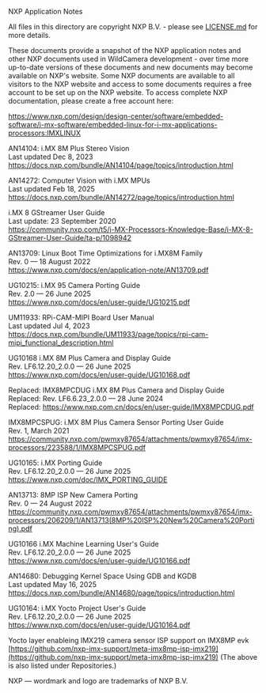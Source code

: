NXP Application Notes

All files in this directory are copyright NXP B.V. - please see [LICENSE.md](LICENSE.md) for more details.

These documents provide a snapshot of the NXP application notes and other NXP documents used in WildCamera development - over time more up-to-date versions of these documents and new documents may become available on NXP's website. Some NXP documents are available to all visitors to the NXP website and access to some documents requires a free account to be set up on the NXP website. To access complete NXP documentation, please create a free account here:

https://www.nxp.com/design/design-center/software/embedded-software/i-mx-software/embedded-linux-for-i-mx-applications-processors:IMXLINUX

AN14104: i.MX 8M Plus Stereo Vision\
Last updated Dec 8, 2023\
https://docs.nxp.com/bundle/AN14104/page/topics/introduction.html

AN14272: Computer Vision with i.MX MPUs\
Last updated Feb 18, 2025\
https://docs.nxp.com/bundle/AN14272/page/topics/introduction.html

i.MX 8 GStreamer User Guide\
Last update: ‎23 September 2020\
https://community.nxp.com/t5/i-MX-Processors-Knowledge-Base/i-MX-8-GStreamer-User-Guide/ta-p/1098942

AN13709: Linux Boot Time Optimizations for i.MX8M Family\
Rev. 0 — 18 August 2022\
https://www.nxp.com/docs/en/application-note/AN13709.pdf

UG10215: i.MX 95 Camera Porting Guide\
Rev. 2.0 — 26 June 2025\
https://www.nxp.com/docs/en/user-guide/UG10215.pdf

UM11933: RPi-CAM-MIPI Board User Manual\
Last updated Jul 4, 2023\
https://docs.nxp.com/bundle/UM11933/page/topics/rpi-cam-mipi_functional_description.html

UG10168 i.MX 8M Plus Camera and Display Guide\
Rev. LF6.12.20_2.0.0 — 26 June 2025\
https://www.nxp.com/docs/en/user-guide/UG10168.pdf

Replaced: IMX8MPCDUG i.MX 8M Plus Camera and Display Guide\
Replaced: Rev. LF6.6.23_2.0.0 — 28 June 2024\
Replaced: https://www.nxp.com.cn/docs/en/user-guide/IMX8MPCDUG.pdf

IMX8MPCSPUG: i.MX 8M Plus Camera Sensor Porting User Guide\
Rev. 1, March 2021\
https://community.nxp.com/pwmxy87654/attachments/pwmxy87654/imx-processors/223588/1/IMX8MPCSPUG.pdf

UG10165: i.MX Porting Guide\
Rev. LF6.12.20_2.0.0 — 26 June 2025\
https://www.nxp.com/doc/IMX_PORTING_GUIDE

AN13713: 8MP ISP New Camera Porting\
Rev. 0 — 24 August 2022\
https://community.nxp.com/pwmxy87654/attachments/pwmxy87654/imx-processors/206209/1/AN13713(8MP%20ISP%20New%20Camera%20Porting).pdf

UG10166 i.MX Machine Learning User's Guide\
Rev. LF6.12.20_2.0.0 — 26 June 2025\
https://www.nxp.com/docs/en/user-guide/UG10166.pdf

AN14680: Debugging Kernel Space Using GDB and KGDB\
Last updated May 16, 2025\
https://docs.nxp.com/bundle/AN14680/page/topics/introduction.html

UG10164: i.MX Yocto Project User's Guide\
Rev. LF6.12.20_2.0.0 — 26 June 2025\
https://www.nxp.com/docs/en/user-guide/UG10164.pdf

Yocto layer enableing IMX219 camera sensor ISP support on IMX8MP evk
[https://github.com/nxp-imx-support/meta-imx8mp-isp-imx219](https://github.com/nxp-imx-support/meta-imx8mp-isp-imx219)
(The above is also listed under Repositories.)

NXP — wordmark and logo are trademarks of NXP B.V.
